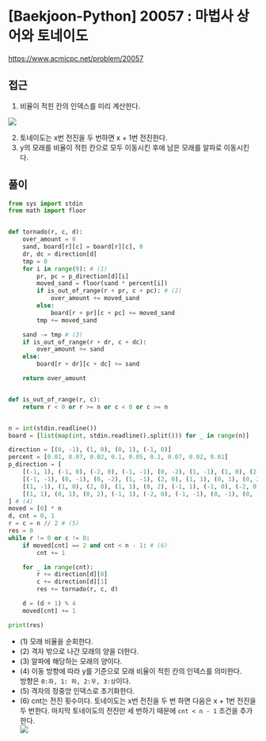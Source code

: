 [Baekjoon-Python] 20057 : 마법사 상어와 토네이도
=
<https://www.acmicpc.net/problem/20057>


접근
--


1. 비율이 적힌 칸의 인덱스를 미리 계산한다.


![](https://blog.kakaocdn.net/dn/ccHaTk/btsDQU1RdgK/KCGXCeJ7xA8BTZqpvvyjmK/img.png)



2. 토네이도는 x번 전진을 두 번하면 x + 1번 전진한다.
3. y의 모래를 비율이 적힌 칸으로 모두 이동시킨 후에 남은 모래를 알파로 이동시킨다.


풀이
--



```python
from sys import stdin
from math import floor


def tornado(r, c, d):
    over_amount = 0
    sand, board[r][c] = board[r][c], 0
    dr, dc = direction[d]
    tmp = 0
    for i in range(9): # (1)
        pr, pc = p_direction[d][i]
        moved_sand = floor(sand * percent[i])
        if is_out_of_range(r + pr, c + pc): # (2)
            over_amount += moved_sand
        else:
            board[r + pr][c + pc] += moved_sand
        tmp += moved_sand

    sand -= tmp # (3)
    if is_out_of_range(r + dr, c + dc):
        over_amount += sand
    else:
        board[r + dr][c + dc] += sand

    return over_amount


def is_out_of_range(r, c):
    return r < 0 or r >= n or c < 0 or c >= n


n = int(stdin.readline())
board = [list(map(int, stdin.readline().split())) for _ in range(n)]

direction = [(0, -1), (1, 0), (0, 1), (-1, 0)]
percent = [0.01, 0.07, 0.02, 0.1, 0.05, 0.1, 0.07, 0.02, 0.01]
p_direction = [
    [(-1, 1), (-1, 0), (-2, 0), (-1, -1), (0, -2), (1, -1), (1, 0), (2, 0), (1, 1)],
    [(-1, -1), (0, -1), (0, -2), (1, -1), (2, 0), (1, 1), (0, 1), (0, 2), (-1, 1)],
    [(1, -1), (1, 0), (2, 0), (1, 1), (0, 2), (-1, 1), (-1, 0), (-2, 0), (-1, -1)],
    [(1, 1), (0, 1), (0, 2), (-1, 1), (-2, 0), (-1, -1), (0, -1), (0, -2), (1, -1)],
] # (4)
moved = [0] * n
d, cnt = 0, 1
r = c = n // 2 # (5)
res = 0
while r != 0 or c != 0:
    if moved[cnt] == 2 and cnt < n - 1: # (6)
        cnt += 1

    for _ in range(cnt):
        r += direction[d][0]
        c += direction[d][1]
        res += tornado(r, c, d)

    d = (d + 1) % 4
    moved[cnt] += 1

print(res)
```


* (1) 모래 비율을 순회한다.
* (2) 격자 밖으로 나간 모래의 양을 더한다.
* (3) 알파에 해당하는 모래의 양이다.
* (4) 이동 방향에 따라 y를 기준으로 모래 비율이 적힌 칸의 인덱스를 의미한다.  
 방향은 `0:좌, 1: 하, 2:우, 3:상`이다.
* (5) 격자의 정중앙 인덱스로 초기화한다.
* (6) cnt는 전진 횟수이다. 토네이도는 x번 전진을 두 번 하면 다음은 x + 1번 전진을 두 번한다. 마지막 토네이도의 전진만 세 번하기 때문에 `cnt < n - 1` 조건을 추가한다.  
![](https://blog.kakaocdn.net/dn/ZSuWc/btsDJZwxs74/e83tvMNCbKl3Wip3CLJGz0/img.png)
